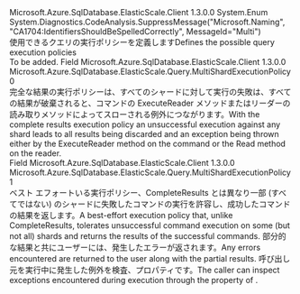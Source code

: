 <Type Name="MultiShardExecutionPolicy" FullName="Microsoft.Azure.SqlDatabase.ElasticScale.Query.MultiShardExecutionPolicy">
  <TypeSignature Language="C#" Value="public enum MultiShardExecutionPolicy" />
  <TypeSignature Language="ILAsm" Value=".class public auto ansi sealed MultiShardExecutionPolicy extends System.Enum" />
  <TypeSignature Language="DocId" Value="T:Microsoft.Azure.SqlDatabase.ElasticScale.Query.MultiShardExecutionPolicy" />
  <TypeSignature Language="VB.NET" Value="Public Enum MultiShardExecutionPolicy" />
  <TypeSignature Language="F#" Value="type MultiShardExecutionPolicy = " />
  <AssemblyInfo>
    <AssemblyName>Microsoft.Azure.SqlDatabase.ElasticScale.Client</AssemblyName>
    <AssemblyVersion>1.3.0.0</AssemblyVersion>
  </AssemblyInfo>
  <Base>
    <BaseTypeName>System.Enum</BaseTypeName>
  </Base>
  <Attributes>
    <Attribute>
      <AttributeName>System.Diagnostics.CodeAnalysis.SuppressMessage("Microsoft.Naming", "CA1704:IdentifiersShouldBeSpelledCorrectly", MessageId="Multi")</AttributeName>
    </Attribute>
  </Attributes>
  <Docs>
    <summary>
            <span data-ttu-id="fcdd4-101">使用できるクエリの実行ポリシーを定義します</span><span class="sxs-lookup"><span data-stu-id="fcdd4-101">Defines the possible query execution policies</span></span>
            </summary>
    <remarks>To be added.</remarks>
  </Docs>
  <Members>
    <Member MemberName="CompleteResults">
      <MemberSignature Language="C#" Value="CompleteResults" />
      <MemberSignature Language="ILAsm" Value=".field public static literal valuetype Microsoft.Azure.SqlDatabase.ElasticScale.Query.MultiShardExecutionPolicy CompleteResults = int32(0)" />
      <MemberSignature Language="DocId" Value="F:Microsoft.Azure.SqlDatabase.ElasticScale.Query.MultiShardExecutionPolicy.CompleteResults" />
      <MemberSignature Language="VB.NET" Value="CompleteResults" />
      <MemberSignature Language="F#" Value="CompleteResults = 0" Usage="Microsoft.Azure.SqlDatabase.ElasticScale.Query.MultiShardExecutionPolicy.CompleteResults" />
      <MemberType>Field</MemberType>
      <AssemblyInfo>
        <AssemblyName>Microsoft.Azure.SqlDatabase.ElasticScale.Client</AssemblyName>
        <AssemblyVersion>1.3.0.0</AssemblyVersion>
      </AssemblyInfo>
      <ReturnValue>
        <ReturnType>Microsoft.Azure.SqlDatabase.ElasticScale.Query.MultiShardExecutionPolicy</ReturnType>
      </ReturnValue>
      <MemberValue>0</MemberValue>
      <Docs>
        <summary>
            <span data-ttu-id="fcdd4-102">完全な結果の実行ポリシーは、すべてのシャードに対して実行の失敗は、すべての結果が破棄されると、コマンドの ExecuteReader メソッドまたはリーダーの読み取りメソッドによってスローされる例外につながります。</span><span class="sxs-lookup"><span data-stu-id="fcdd4-102">With the complete results execution policy an unsuccessful execution against any shard leads to all results being discarded and an exception being thrown either by the ExecuteReader method on the command or the Read method on the reader.</span></span> 
            </summary>
      </Docs>
    </Member>
    <Member MemberName="PartialResults">
      <MemberSignature Language="C#" Value="PartialResults" />
      <MemberSignature Language="ILAsm" Value=".field public static literal valuetype Microsoft.Azure.SqlDatabase.ElasticScale.Query.MultiShardExecutionPolicy PartialResults = int32(1)" />
      <MemberSignature Language="DocId" Value="F:Microsoft.Azure.SqlDatabase.ElasticScale.Query.MultiShardExecutionPolicy.PartialResults" />
      <MemberSignature Language="VB.NET" Value="PartialResults" />
      <MemberSignature Language="F#" Value="PartialResults = 1" Usage="Microsoft.Azure.SqlDatabase.ElasticScale.Query.MultiShardExecutionPolicy.PartialResults" />
      <MemberType>Field</MemberType>
      <AssemblyInfo>
        <AssemblyName>Microsoft.Azure.SqlDatabase.ElasticScale.Client</AssemblyName>
        <AssemblyVersion>1.3.0.0</AssemblyVersion>
      </AssemblyInfo>
      <ReturnValue>
        <ReturnType>Microsoft.Azure.SqlDatabase.ElasticScale.Query.MultiShardExecutionPolicy</ReturnType>
      </ReturnValue>
      <MemberValue>1</MemberValue>
      <Docs>
        <summary>
            <span data-ttu-id="fcdd4-103">ベスト エフォートいる実行ポリシー、CompleteResults とは異なり一部 (すべてではない) のシャードに失敗したコマンドの実行を許容し、成功したコマンドの結果を返します。</span><span class="sxs-lookup"><span data-stu-id="fcdd4-103">A best-effort execution policy that, unlike CompleteResults, tolerates unsuccessful command execution on some (but not all) shards and returns the results of the successful commands.</span></span>  
            <span data-ttu-id="fcdd4-104">部分的な結果と共にユーザーには、発生したエラーが返されます。</span><span class="sxs-lookup"><span data-stu-id="fcdd4-104">Any errors encountered are returned to the user along with the partial results.</span></span>
            <span data-ttu-id="fcdd4-105">呼び出し元を実行中に発生した例外を検査、<see cref="T:Microsoft.Azure.SqlDatabase.ElasticScale.Query.MultiShardAggregateException" />プロパティ<see cref="T:Microsoft.Azure.SqlDatabase.ElasticScale.Query.MultiShardDataReader" />です。</span><span class="sxs-lookup"><span data-stu-id="fcdd4-105">The caller can inspect exceptions encountered during execution through the <see cref="T:Microsoft.Azure.SqlDatabase.ElasticScale.Query.MultiShardAggregateException" /> property of <see cref="T:Microsoft.Azure.SqlDatabase.ElasticScale.Query.MultiShardDataReader" />.</span></span> 
            </summary>
      </Docs>
    </Member>
  </Members>
</Type>